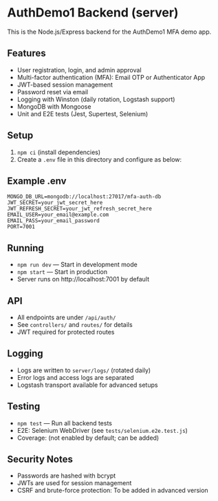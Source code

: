 # AuthDemo1 Backend (server)

This is the Node.js/Express backend for the AuthDemo1 MFA demo app.

## Features

- User registration, login, and admin approval
- Multi-factor authentication (MFA): Email OTP or Authenticator App
- JWT-based session management
- Password reset via email
- Logging with Winston (daily rotation, Logstash support)
- MongoDB with Mongoose
- Unit and E2E tests (Jest, Supertest, Selenium)

## Setup

1. `npm ci` (install dependencies)
2. Create a `.env` file in this directory and configure as below:

## Example .env

```env
MONGO_DB_URL=mongodb://localhost:27017/mfa-auth-db
JWT_SECRET=your_jwt_secret_here
JWT_REFRESH_SECRET=your_jwt_refresh_secret_here
EMAIL_USER=your_email@example.com
EMAIL_PASS=your_email_password
PORT=7001
```

## Running

- `npm run dev` — Start in development mode
- `npm start` — Start in production
- Server runs on http://localhost:7001 by default

## API

- All endpoints are under `/api/auth/`
- See `controllers/` and `routes/` for details
- JWT required for protected routes

## Logging

- Logs are written to `server/logs/` (rotated daily)
- Error logs and access logs are separated
- Logstash transport available for advanced setups

## Testing

- `npm test` — Run all backend tests
- E2E: Selenium WebDriver (see `tests/selenium.e2e.test.js`)
- Coverage: (not enabled by default; can be added)

## Security Notes

- Passwords are hashed with bcrypt
- JWTs are used for session management
- CSRF and brute-force protection: To be added in advanced version


